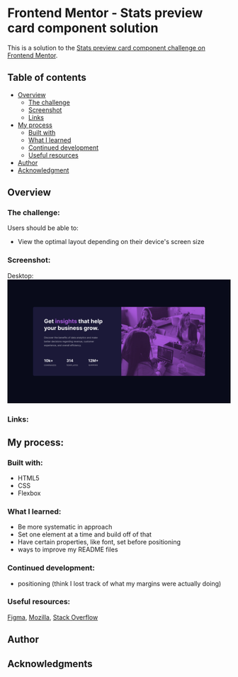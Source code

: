 # Frontend Mentor - Stats preview card component solution

This is a solution to the [Stats preview card component challenge on Frontend Mentor](https://www.frontendmentor.io/challenges/stats-preview-card-component-8JqbgoU62).

## Table of contents

- [Overview](#overview)
   - [The challenge](#the-challenge)
   - [Screenshot](#screenshot)
   - [Links](#links)
- [My process](#my-process)
   - [Built with](#built-with)
   - [What I learned](#what-i-learned)
   - [Continued development](#continued-development)
   - [Useful resources](#useful-resources)
- [Author](#author)
- [Acknowledgment](#acknowledgments)

## Overview

### The challenge:

Users should be able to:

- View the optimal layout depending on their device's screen size

### Screenshot:

Desktop:
![Desktop](./screenshot-preview-card-desktop.png)

### Links:

## My process:

### Built with:

- HTML5
- CSS
- Flexbox

### What I learned:

- Be more systematic in approach 
- Set one element at a time and build off of that 
- Have certain properties, like font, set before positioning
- ways to improve my README files

### Continued development:

- positioning (think I lost track of what my margins were actually doing)

### Useful resources:


[Figma](https://www.figma.com), [Mozilla](https://developer.mozilla.org/en-US/docs/Web/CSS), [Stack Overflow](https://stackoverflow.com/)

## Author

## Acknowledgments
